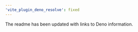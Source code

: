 ```yaml
---
'vite_plugin_deno_resolve': fixed
---
```


The readme has been updated with links to Deno information.
